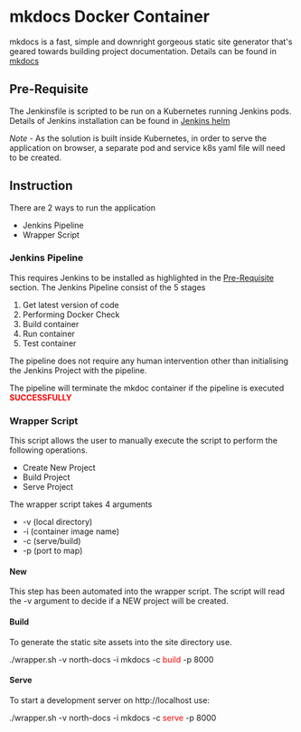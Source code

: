 # mkdocs Docker Container

mkdocs is a fast, simple and downright gorgeous static site generator that's geared towards building project documentation. Details can be found in [mkdocs](https://www.mkdocs.org/)


## Pre-Requisite

The Jenkinsfile is scripted to be run on a Kubernetes running Jenkins pods. Details of Jenkins installation can be found in [Jenkins helm](https://github.com/helm/charts/tree/master/stable/jenkins)


*Note* - As the solution is built inside Kubernetes, in order to serve the application on browser, a separate pod and service k8s yaml file will need to be created.


## Instruction

There are 2 ways to run the application
- Jenkins Pipeline
- Wrapper Script



### Jenkins Pipeline

This requires Jenkins to be installed as highlighted in the [Pre-Requisite](#Pre-Requisite) section. The Jenkins Pipeline consist of the 5 stages

1. Get latest version of code
2. Performing Docker Check
3. Build container
3. Run container
4. Test container

The pipeline does not require any human intervention other than initialising the Jenkins Project with the pipeline.

The pipeline will terminate the mkdoc container if the pipeline is executed <span style="color:red">**SUCCESSFULLY**</span>


### Wrapper Script

This script allows the user to manually execute the script to perform the following operations.
- Create New Project
- Build Project
- Serve Project

The wrapper script takes 4 arguments
- -v (local directory) 
- -i (container image name) 
- -c (serve/build) 
- -p (port to map)

#### New

This step has been automated into the wrapper script. The script will read the -v argument to decide if a NEW project will be created. 


#### Build
To generate the static site assets into the site directory use. 

./wrapper.sh -v north-docs -i mkdocs -c <span style="color:red">build</span> -p 8000

#### Serve
To start a development server on http://localhost use:

 ./wrapper.sh -v north-docs -i mkdocs -c <span style="color:red">serve</span> -p 8000

